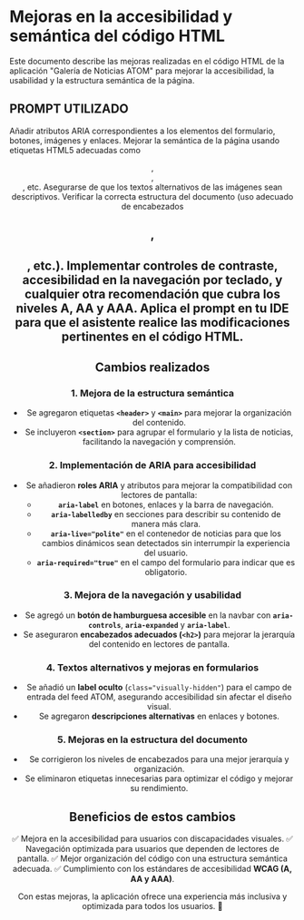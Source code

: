 # Mejoras en la accesibilidad y semántica del código HTML

Este documento describe las mejoras realizadas en el código HTML de la aplicación "Galería de Noticias ATOM" para mejorar la accesibilidad, la usabilidad y la estructura semántica de la página.
## PROMPT UTILIZADO
Añadir atributos ARIA correspondientes a los elementos del formulario, botones, imágenes y enlaces.
Mejorar la semántica de la página usando etiquetas HTML5 adecuadas como <header>, <main>, <section>, etc.
Asegurarse de que los textos alternativos de las imágenes sean descriptivos.
Verificar la correcta estructura del documento (uso adecuado de encabezados <h1>, <h2>, etc.).
Implementar controles de contraste, accesibilidad en la navegación por teclado, y cualquier otra recomendación que cubra los niveles A, AA y AAA.
Aplica el prompt en tu IDE para que el asistente realice las modificaciones pertinentes en el código HTML.
## Cambios realizados

### 1. Mejora de la estructura semántica
- Se agregaron etiquetas **`<header>`** y **`<main>`** para mejorar la organización del contenido.
- Se incluyeron **`<section>`** para agrupar el formulario y la lista de noticias, facilitando la navegación y comprensión.

### 2. Implementación de ARIA para accesibilidad
- Se añadieron **roles ARIA** y atributos para mejorar la compatibilidad con lectores de pantalla:
  - **`aria-label`** en botones, enlaces y la barra de navegación.
  - **`aria-labelledby`** en secciones para describir su contenido de manera más clara.
  - **`aria-live="polite"`** en el contenedor de noticias para que los cambios dinámicos sean detectados sin interrumpir la experiencia del usuario.
  - **`aria-required="true"`** en el campo del formulario para indicar que es obligatorio.

### 3. Mejora de la navegación y usabilidad
- Se agregó un **botón de hamburguesa accesible** en la navbar con **`aria-controls`**, **`aria-expanded`** y **`aria-label`**.
- Se aseguraron **encabezados adecuados (`<h2>`)** para mejorar la jerarquía del contenido en lectores de pantalla.

### 4. Textos alternativos y mejoras en formularios
- Se añadió un **label oculto** (`class="visually-hidden"`) para el campo de entrada del feed ATOM, asegurando accesibilidad sin afectar el diseño visual.
- Se agregaron **descripciones alternativas** en enlaces y botones.

### 5. Mejoras en la estructura del documento
- Se corrigieron los niveles de encabezados para una mejor jerarquía y organización.
- Se eliminaron etiquetas innecesarias para optimizar el código y mejorar su rendimiento.

## Beneficios de estos cambios
✅ Mejora en la accesibilidad para usuarios con discapacidades visuales.
✅ Navegación optimizada para usuarios que dependen de lectores de pantalla.
✅ Mejor organización del código con una estructura semántica adecuada.
✅ Cumplimiento con los estándares de accesibilidad **WCAG (A, AA y AAA)**.

Con estas mejoras, la aplicación ofrece una experiencia más inclusiva y optimizada para todos los usuarios. 🚀

